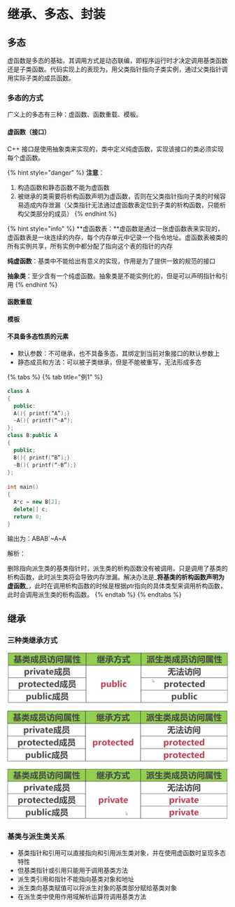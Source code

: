 # 继承、多态、封装

## 多态

虚函数是多态的基础，其调用方式是动态联编，即程序运行时才决定调用基类函数还是子类函数。代码实现上的表现为，用父类指针指向子类实例，通过父类指针调用实际子类的成员函数。

### 多态的方式

广义上的多态有三种：虚函数、函数重载、模板。

#### 虚函数（接口）

C++ 接口是使用抽象类来实现的，类中定义纯虚函数，实现该接口的类必须实现每个虚函数。

{% hint style="danger" %}
**注意**：

1. 构造函数和静态函数不能为虚函数
2. 被继承的类需要将析构函数声明为虚函数，否则在父类指针指向子类的时候容易造成内存泄漏（父类指针无法通过虚函数表定位到子类的析构函数，只能析构父类部分的成员）
{% endhint %}

{% hint style="info" %}
**虚函数表：**虚函数是通过一张虚函数表来实现的，虚函数表是一块连续的内存，每个内存单元中记录一个指令地址。虚函数表被类的所有实例共享，所有实例中都分配了指向这个表的指针的内存

**纯虚函数**：基类中不能给出有意义的实现，作用是为了提供一致的规范的接口

 **抽象类**：至少含有一个纯虚函数。抽象类是不能实例化的，但是可以声明指针和引用
{% endhint %}



#### 函数重载

#### 模板

#### 不具备多态性质的元素

* 默认参数：不可继承，也不具备多态，其绑定到当前对象接口的默认参数上 
* 静态成员和方法：可以被子类继承，但是不能被重写，无法形成多态

{% tabs %}
{% tab title="例1" %}
```cpp
class A
{
  public:
  A(){ printf(“A”);}
  ~A(){ printf(“~A”);
};
class B:public A
{
  public;
  B(){ printf(“B”);}
  ~B(){ printf(“~B”);}
};
  
int main()
{
  A*c = new B[2];
  delete[] c;
  return 0;
}
```

输出为：ABAB\`~A~A

解析：

删除指向派生类的基类指针时，派生类的析构函数没有被调用，只是调用了基类的析构函数，此时派生类将会导致内存泄漏。解决办法是_**将基类的析构函数声明为虚函数**_，此时在调用析构函数的时候是根据ptr指向的具体类型来调用析构函数，此时会调用派生类的析构函数。
{% endtab %}
{% endtabs %}

## 继承

### 三种类继承方式

![](../../.gitbook/assets/image%20%2811%29.png)

![](../../.gitbook/assets/image%20%2828%29.png)

![](../../.gitbook/assets/image%20%2827%29.png)

### 基类与派生类关系

* 基类指针和引用可以直接指向和引用派生类对象，并在使用虚函数时呈现多态特性
* 但基类指针或引用只能用于调用基类方法
* 派生类引用和指针不能指向基类对象和地址
* 派生类向基类赋值可以将派生对象的基类部分赋给基类对象
* 在派生类中使用作用域解析运算符调用基类方法

